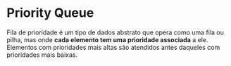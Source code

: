 # Priority Queue

Fila de prioridade é um tipo de dados abstrato que opera como uma fila ou pilha, mas onde **cada elemento tem uma prioridade associada** a ele. Elementos com prioridades mais altas são atendidos antes daqueles com prioridades mais baixas.
